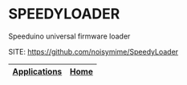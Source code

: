 # SPEEDYLOADER
 
 Speeduino universal firmware loader
 
 SITE: https://github.com/noisymime/SpeedyLoader

 | [Applications](https://portable-linux-apps.github.io/apps.html) | [Home](https://portable-linux-apps.github.io)
 | --- | --- |
